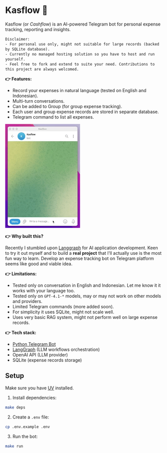 # Kasflow 🤖
Kasflow (or _Cashflow_) is an AI-powered Telegram bot for personal expense tracking, reporting and insights.

```
Disclaimer:
- For personal use only, might not suitable for large records (backed by SQLite database).
- Currently no managed hosting solution so you have to host and run yourself.
- Feel free to fork and extend to suite your need. Contributions to this project are always welcomed.
```

**👉 Features:**
- Record your expenses in natural language (tested on English and Indonesian).
- Multi-turn conversations.
- Can be added to Group (for group expense tracking).
- Each user and group expense records are stored in separate database.
- Telegram command to list all expenses.

<a href="https://youtube.com/shorts/w70JmlZWY9g?feature=share" target="_blank">![](https://github.com/ekaputra07/kasflow-ai/blob/main/demo.gif)</a>

**👉 Why built this?**

Recently I stumbled upon [Langgraph](https://langchain-ai.github.io/langgraph/concepts/why-langgraph/) for AI application development. Keen to try it out myself and to build a **real project** that I'll actually use is the most fun way to learn. Develop an expense tracking bot on Telegram platform seems like good and viable idea.

**👉 Limitations:**
- Tested only on conversation in English and Indonesian. Let me know it it works with your language too.
- Tested only on `GPT-4.1-*` models, may or may not work on other models and providers.
- Limited Telegram commands (more added soon).
- For simplicity it uses SQLite, might not scale well.
- Uses very basic RAG system, might not perform well on large expense records.

**👉 Tech stack:**
- [Python Telegram Bot](https://python-telegram-bot.org/)
- [LangGraph](https://langchain-ai.github.io/langgraph/concepts/why-langgraph/) (LLM workflows orchestration)
- OpenAI API (LLM provider)
- SQLite (expense records storage)

## Setup

Make sure you have [UV](https://docs.astral.sh/uv/) installed.

1. Install dependencies:
```bash
make deps
```

2. Create a `.env` file:
```bash
cp .env.example .env
```

3. Run the bot:
```bash
make run
```
